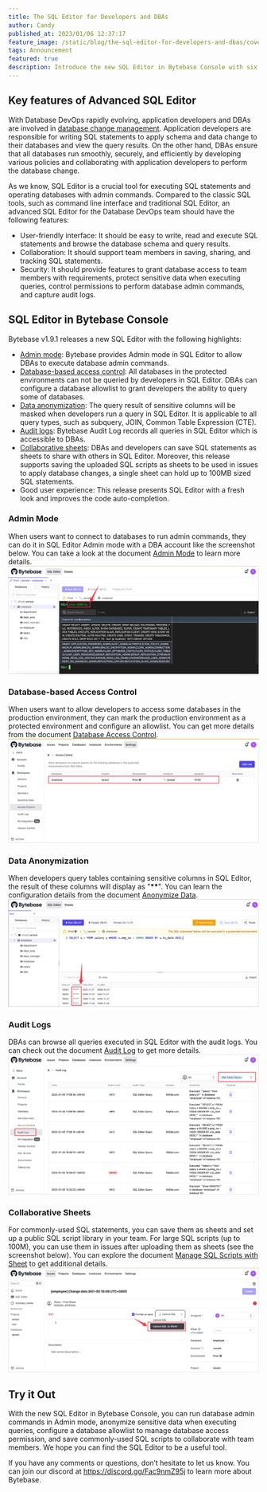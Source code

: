```yaml
---
title: The SQL Editor for Developers and DBAs
author: Candy
published_at: 2023/01/06 12:37:17
feature_image: /static/blog/the-sql-editor-for-developers-and-dbas/cover.webp
tags: Announcement
featured: true
description: Introduce the new SQL Editor in Bytebase Console with six highlights - Admin mode, database-based access control, data anonymization, audit logs, collaborative sheets and easy to use.
---
```


## Key features of Advanced SQL Editor

With Database DevOps rapidly evolving, application developers and DBAs are involved in [database change management](/blog/what-is-database-change-management). Application developers are responsible for writing SQL statements to apply schema and data change to their databases and view the query results. On the other hand, DBAs ensure that all databases run smoothly, securely, and efficiently by developing various policies and collaborating with application developers to perform the database change.

As we know, SQL Editor is a crucial tool for executing SQL statements and operating databases with admin commands. Compared to the classic SQL tools, such as command line interface and traditional SQL Editor, an advanced SQL Editor for the Database DevOps team should have the following features:

- User-friendly interface: It should be easy to write, read and execute SQL statements and browse the database schema and query results.
- Collaboration: It should support team members in saving, sharing, and tracking SQL statements.
- Security: It should provide features to grant database access to team members with requirements, protect sensitive data when executing queries, control permissions to perform database admin commands, and capture audit logs.

## SQL Editor in Bytebase Console

Bytebase v1.9.1 releases a new SQL Editor with the following highlights:

- [Admin mode](#admin-mode): Bytebase provides Admin mode in SQL Editor to allow DBAs to execute database admin commands.
- [Database-based access control](#database-based-access-control): All databases in the protected environments can not be queried by developers in SQL Editor. DBAs can configure a database allowlist to grant developers the ability to query some of databases.
- [Data anonymization](#data-anonymization): The query result of sensitive columns will be masked when developers run a query in SQL Editor. It is applicable to all query types, such as subquery, JOIN, Common Table Expression (CTE).
- [Audit logs](#audit-logs): Bytebase Audit Log records all queries in SQL Editor which is accessible to DBAs.
- [Collaborative sheets](#collaborative-sheets): DBAs and developers can save SQL statements as sheets to share with others in SQL Editor. Moreover, this release supports saving the uploaded SQL scripts as sheets to be used in issues to apply database changes, a single sheet can hold up to 100MB sized SQL statements.
- Good user experience: This release presents SQL Editor with a fresh look and improves the code auto-completion.

### Admin Mode

When users want to connect to databases to run admin commands, they can do it in SQL Editor Admin mode with a DBA account like the screenshot below. You can take a look at the document [Admin Mode](/docs/sql-editor/admin-mode) to learn more details.
![admin-mode](/static/blog/the-sql-editor-for-developers-and-dbas/admin-mode.webp)

### Database-based Access Control

When users want to allow developers to access some databases in the production environment, they can mark the production environment as a protected environment and configure an allowlist. You can get more details from the document [Database Access Control](/docs/administration/database-access-control).
![access-control](/static/blog/the-sql-editor-for-developers-and-dbas/access-control.webp)

### Data Anonymization

When developers query tables containing sensitive columns in SQL Editor, the result of these columns will display as "**\*\***". You can learn the configuration details from the document [Anonymize Data](/docs/administration/anonymize-data).
![anonymize-data](/static/blog/the-sql-editor-for-developers-and-dbas/anonymize-data.webp)

### Audit Logs

DBAs can browse all queries executed in SQL Editor with the audit logs. You can check out the document [Audit Log](/docs/administration/audit-log) to get more details.
![audit-log](/static/blog/the-sql-editor-for-developers-and-dbas/audit-log.webp)

### Collaborative Sheets

For commonly-used SQL statements, you can save them as sheets and set up a public SQL script library in your team. For large SQL scripts (up to 100M), you can use them in issues after uploading them as sheets (see the screenshot below). You can explore the document [Manage SQL Scripts with Sheet](/docs/sql-editor/manage-sql-scripts) to get additional details.
![large-script](/static/blog/the-sql-editor-for-developers-and-dbas/large-script.webp)

## Try it Out

With the new SQL Editor in Bytebase Console, you can run database admin commands in Admin mode, anonymize sensitive data when executing queries, configure a database allowlist to manage database access permission, and save commonly-used SQL scripts to collaborate with team members. We hope you can find the SQL Editor to be a useful tool.

If you have any comments or questions, don’t hesitate to let us know. You can join our discord at https://discord.gg/Fac9nmZ95j to learn more about Bytebase.
